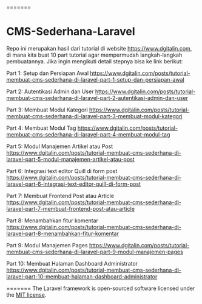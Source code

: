 =======
# CMS-Sederhana-Laravel
Repo ini merupakan hasil dari tutorial di website https://www.dgitalin.com, di mana kita buat 10 part tutorial agar mempermudah langkah-langkah pembuatannya. Jika ingin mengikuti detail stepnya bisa ke link berikut:

Part 1: Setup dan Persiapan Awal
https://www.dgitalin.com/posts/tutorial-membuat-cms-sederhana-di-laravel-part-1-setup-dan-persiapan-awal

Part 2: Autentikasi Admin dan User
https://www.dgitalin.com/posts/tutorial-membuat-cms-sederhana-di-laravel-part-2-autentikasi-admin-dan-user

Part 3: Membuat Modul Kategori
https://www.dgitalin.com/posts/tutorial-membuat-cms-sederhana-di-laravel-part-3-membuat-modul-kategori

Part 4: Membuat Modul Tag
https://www.dgitalin.com/posts/tutorial-membuat-cms-sederhana-di-laravel-part-4-membuat-modul-tag

Part 5: Modul Manajemen Artikel atau Post
https://www.dgitalin.com/posts/tutorial-membuat-cms-sederhana-di-laravel-part-5-modul-manajemen-artikel-atau-post

Part 6: Integrasi text editor Quill di form post
https://www.dgitalin.com/posts/tutorial-membuat-cms-sederhana-di-laravel-part-6-integrasi-text-editor-quill-di-form-post

Part 7: Membuat Frontend Post atau Article
https://www.dgitalin.com/posts/tutorial-membuat-cms-sederhana-di-laravel-part-7-membuat-frontend-post-atau-article

Part 8: Menambahkan fitur komentar
https://www.dgitalin.com/posts/tutorial-membuat-cms-sederhana-di-laravel-part-8-menambahkan-fitur-komentar

Part 9: Modul Manajemen Pages
https://www.dgitalin.com/posts/tutorial-membuat-cms-sederhana-di-laravel-part-9-modul-manajemen-pages

Part 10:  Membuat Halaman Dashboard Administrator
https://www.dgitalin.com/posts/tutorial-membuat-cms-sederhana-di-laravel-part-10-membuat-halaman-dashboard-administrator

=======
The Laravel framework is open-sourced software licensed under the [MIT license](https://opensource.org/licenses/MIT).
